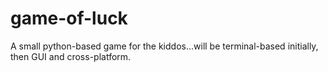 game-of-luck
============

A small python-based game for the kiddos...will be terminal-based initially, then GUI and cross-platform.
